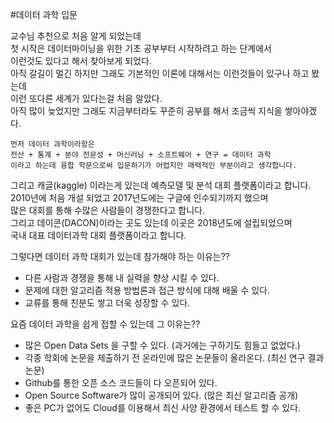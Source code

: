 #데이터 과학 입문

교수님 추천으로 처음 알게 되었는데   
첫 시작은 데이터마이닝을 위한 기초 공부부터 시작하려고 하는 단계에서  
이런것도 있다고 해서 찾아보게 되었다.  
아직 갈길이 멀긴 하지만 그래도 기본적인 이론에 대해서는 이런것들이 있구나 하고 봤는데  
이런 또다른 세계가 있다는걸 처음 알았다.  
아직 많이 늦었지만 그래도 지금부터라도 꾸준히 공부를 해서 조금씩 지식을 쌓아야겠다.  

```
먼저 데이터 과학이라함은  
전산 + 통계 + 분야 전문성 + 머신러닝 + 소프트웨어 + 연구 = 데이터 과학  
이라고 하는데 융합 학문으로써 입문하기가 어렵지만 매력적인 부분이라고 생각합니다.   
``` 

그리고 캐글(kaggle) 이라는게 있는데 예측모델 및 분석 대회 플랫폼이라고 합니다.  
2010년에 처음 개설 되었고 2017년도에는 구글에 인수되기까지 했으며  
많은 대회를 통해 수많은 사람들이 경쟁한다고 합니다.  
그리고 데이콘(DACON)이라는 곳도 있는데 이곳은 2018년도에 설립되었으며   
국내 대표 데이터과학 대회 플랫폼이라고 합니다.  

그렇다면 데이터 과학 대회가 있는데 참가해야 하는 이유는??   
- 다른 사람과 경쟁을 통해 내 실력을 향상 시킬 수 있다.   
- 문제에 대한 알고리즘 적용 방법론과 접근 방식에 대해 배울 수 있다.   
- 교류를 통해 친분도 쌓고 더욱 성장할 수 있다.   

요즘 데이터 과학을 쉽게 접할 수 있는데 그 이유는??   
- 많은 Open Data Sets 을 구할 수 있다. (과거에는 구하기도 힘들고 없었다.)   
- 각종 학회에 논문을 제출하기 전 온라인에 많은 논문들이 올라온다. (최신 연구 결과 논문)   
- Github를 통한 오픈 소스 코드들이 다 오픈되어 있다.   
- Open Source Software가 많이 공개되어 있다. (많은 최신 알고리즘 공개)   
- 좋은 PC가 없어도 Cloud를 이용해서 최신 사양 환경에서 테스트 할 수 있다.  


